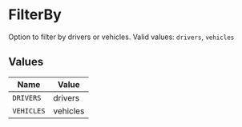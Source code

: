 # FilterBy

Option to filter by drivers or vehicles.  Valid values: `drivers`, `vehicles`


## Values

| Name       | Value      |
| ---------- | ---------- |
| `DRIVERS`  | drivers    |
| `VEHICLES` | vehicles   |